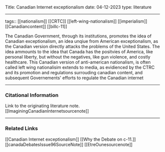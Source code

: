 
Title: Canadian Internet exceptionalism
date: 04-12-2023
type: literature

---
tags::  [[nationalism]] [[CRTC]] [[left-wing-nationalism]] [[imperialism]] [[Canadiancontent]] [[billc-11]]


The Canadian Government, through its institutions, promotes the idea of Canadian exceptionalism, an idea unqiue from American exceptionalism, as the Canadian version directly attacks the problems of the United States. The idea ammounts to the idea that Canada has the positvies of America, like personal liberty, but without the negatives, like gun violence, and costly healthcare.  This Canadian version of anti-american nationalism, is often called left wing nationalisim extends to media, as evidienced by the CTRC and its promotion and regulations surrouding canadian content, and subsequent Governements' efforts to regulate the Canadian internet

---
### Citational Information

Link to the originating literature note.
[[ImaginingCanadianInternetsourcenote]]

---

### Related Links


[[Canadian Internet exceptionalism]] 
[[Why the Debate on c-11.]]
[[canadaDebatesIssue96SourceNote]] 
[[EtreOunesourcenote]]
